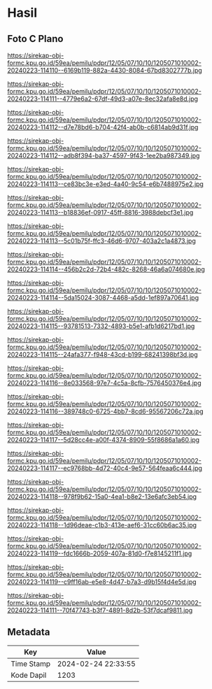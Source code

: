 # Hasil

## Foto C Plano

https://sirekap-obj-formc.kpu.go.id/59ea/pemilu/pdpr/12/05/07/10/10/1205071010002-20240223-114110--6169b119-882a-4430-8084-67bd8302777b.jpg

https://sirekap-obj-formc.kpu.go.id/59ea/pemilu/pdpr/12/05/07/10/10/1205071010002-20240223-114111--4779e6a2-67df-49d3-a07e-8ec32afa8e8d.jpg

https://sirekap-obj-formc.kpu.go.id/59ea/pemilu/pdpr/12/05/07/10/10/1205071010002-20240223-114112--d7e78bd6-b704-42f4-ab0b-c6814ab9d31f.jpg

https://sirekap-obj-formc.kpu.go.id/59ea/pemilu/pdpr/12/05/07/10/10/1205071010002-20240223-114112--adb8f394-ba37-4597-9f43-1ee2ba987349.jpg

https://sirekap-obj-formc.kpu.go.id/59ea/pemilu/pdpr/12/05/07/10/10/1205071010002-20240223-114113--ce83bc3e-e3ed-4a40-9c54-e6b7488975e2.jpg

https://sirekap-obj-formc.kpu.go.id/59ea/pemilu/pdpr/12/05/07/10/10/1205071010002-20240223-114113--b18836ef-0917-45ff-8816-3988debcf3e1.jpg

https://sirekap-obj-formc.kpu.go.id/59ea/pemilu/pdpr/12/05/07/10/10/1205071010002-20240223-114113--5c01b75f-ffc3-46d6-9707-403a2c1a4873.jpg

https://sirekap-obj-formc.kpu.go.id/59ea/pemilu/pdpr/12/05/07/10/10/1205071010002-20240223-114114--456b2c2d-72b4-482c-8268-46a6a074680e.jpg

https://sirekap-obj-formc.kpu.go.id/59ea/pemilu/pdpr/12/05/07/10/10/1205071010002-20240223-114114--5da15024-3087-4468-a5dd-1ef897a70641.jpg

https://sirekap-obj-formc.kpu.go.id/59ea/pemilu/pdpr/12/05/07/10/10/1205071010002-20240223-114115--93781513-7332-4893-b5e1-afb1d6217bd1.jpg

https://sirekap-obj-formc.kpu.go.id/59ea/pemilu/pdpr/12/05/07/10/10/1205071010002-20240223-114115--24afa377-f948-43cd-b199-68241398bf3d.jpg

https://sirekap-obj-formc.kpu.go.id/59ea/pemilu/pdpr/12/05/07/10/10/1205071010002-20240223-114116--8e033568-97e7-4c5a-8cfb-7576450376e4.jpg

https://sirekap-obj-formc.kpu.go.id/59ea/pemilu/pdpr/12/05/07/10/10/1205071010002-20240223-114116--389748c0-6725-4bb7-8cd6-95567206c72a.jpg

https://sirekap-obj-formc.kpu.go.id/59ea/pemilu/pdpr/12/05/07/10/10/1205071010002-20240223-114117--5d28cc4e-a00f-4374-8909-55f8686a1a60.jpg

https://sirekap-obj-formc.kpu.go.id/59ea/pemilu/pdpr/12/05/07/10/10/1205071010002-20240223-114117--ec9768bb-4d72-40c4-9e57-564feaa6c444.jpg

https://sirekap-obj-formc.kpu.go.id/59ea/pemilu/pdpr/12/05/07/10/10/1205071010002-20240223-114118--978f9b62-15a0-4ea1-b8e2-13e6afc3eb54.jpg

https://sirekap-obj-formc.kpu.go.id/59ea/pemilu/pdpr/12/05/07/10/10/1205071010002-20240223-114118--1d96deae-c1b3-413e-aef6-31cc60b6ac35.jpg

https://sirekap-obj-formc.kpu.go.id/59ea/pemilu/pdpr/12/05/07/10/10/1205071010002-20240223-114119--fdc1666b-2059-407a-81d0-f7e8145211f1.jpg

https://sirekap-obj-formc.kpu.go.id/59ea/pemilu/pdpr/12/05/07/10/10/1205071010002-20240223-114119--c9ff16ab-e5e8-4d47-b7a3-d9b15f4d4e5d.jpg

https://sirekap-obj-formc.kpu.go.id/59ea/pemilu/pdpr/12/05/07/10/10/1205071010002-20240223-114111--70f47743-b3f7-4891-8d2b-53f7dcaf9811.jpg


## Metadata

| Key        | Value               |
| ---------- | ------------------- |
| Time Stamp | 2024-02-24 22:33:55 |
| Kode Dapil | 1203                |



